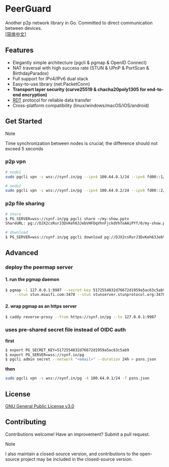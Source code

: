 # PeerGuard

Another p2p network library in Go. Committed to direct communication between devices.  
[[简体中文]](https://github.com/rkonfj/peerguard/blob/main/README_zh_CN.md)
## Features
- Elegantly simple architecture (pgcli & pgmap & OpenID Connect)
- NAT traversal with high success rate (STUN & UPnP & PortScan & BirthdayParadox)
- Full support for IPv4/IPv6 dual stack
- Easy-to-use library (net.PacketConn) 
- **Transport layer security (curve25519 & chacha20poly1305 for end-to-end encryption)**
- [RDT](https://github.com/rkonfj/peerguard/tree/main/rdt) protocol for reliable data transfer  
- Cross-platform compatibility (linux/windows/macOS/iOS/android)

## Get Started
> [!NOTE]
> Time synchronization between nodes is crucial; the difference should not exceed 5 seconds
### p2p vpn
```sh
# node1
sudo pgcli vpn -s wss://synf.in/pg --ipv4 100.64.0.1/24 --ipv6 fd00::1/64
```
```sh
# node2
sudo pgcli vpn -s wss://synf.in/pg --ipv4 100.64.0.2/24 --ipv6 fd00::2/64
```
### p2p file sharing
```sh
# share
$ PG_SERVER=wss://synf.in/pg pgcli share ~/my-show.pptx
ShareURL: pg://DJX2csRurJ3DvKeh63JebVHFDqVhnFjckdVhToAAiPYf/0/my-show.pptx
```
```sh
# download
$ PG_SERVER=wss://synf.in/pg pgcli download pg://DJX2csRurJ3DvKeh63JebVHFDqVhnFjckdVhToAAiPYf/0/my-show.pptx
```

## Advanced
### deploy the peermap server
#### 1. run the pgmap daemon
```sh
$ pgmap -l 127.0.0.1:9987 --secret-key 5172554832d76672d1959a5ac63c5ab9 \
    --stun stun.miwifi.com:3478 --stun stunserver.stunprotocol.org:3478
```

#### 2. wrap pgmap as an https server
```sh
$ caddy reverse-proxy --from https://synf.in/pg --to 127.0.0.1:9987
```
### uses pre-shared secret file instead of OIDC auth 
**first**
```sh
$ export PG_SECRET_KEY=5172554832d76672d1959a5ac63c5ab9
$ export PG_SERVER=wss://synf.in/pg
$ pgcli admin secret --network "<email>" --duration 24h > psns.json
```
**then**
```sh
sudo pgcli vpn -s wss://synf.in/pg -4 100.64.0.1/24 -f psns.json
```
## License
[GNU General Public License v3.0](https://github.com/rkonfj/peerguard/blob/main/LICENSE)

## Contributing
Contributions welcome! Have an improvement? Submit a pull request. 
> [!NOTE]
> I also maintain a closed-source version, and contributions to the open-source project may be included in the closed-source version.
